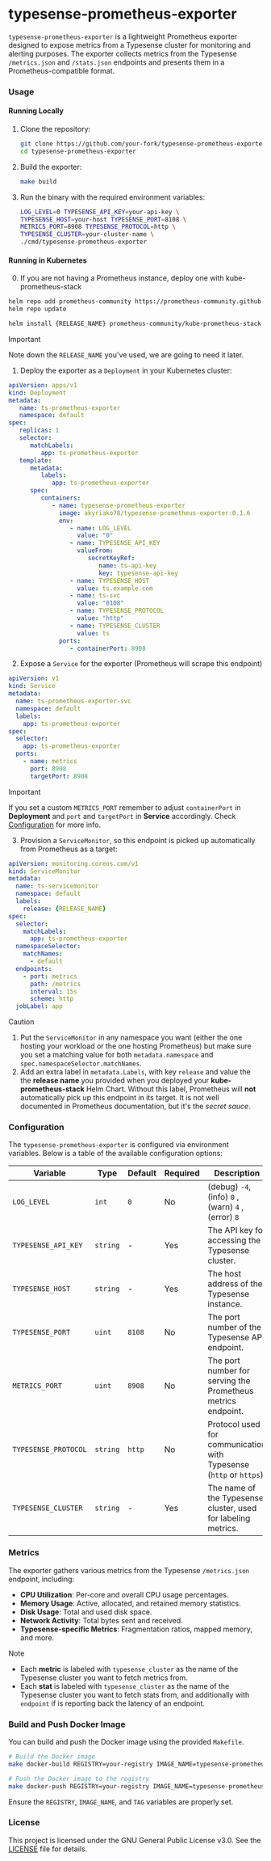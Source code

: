 # typesense-prometheus-exporter

`typesense-prometheus-exporter` is a lightweight Prometheus exporter designed to expose metrics from a Typesense cluster 
for monitoring and alerting purposes. The exporter collects metrics from the Typesense `/metrics.json` and 
`/stats.json` endpoints and presents them in a Prometheus-compatible format.

### **Usage**

#### **Running Locally**

1. Clone the repository:

   ```bash
   git clone https://github.com/your-fork/typesense-prometheus-exporter.git
   cd typesense-prometheus-exporter
   ```

2. Build the exporter:
   ```bash
   make build
   ```

3. Run the binary with the required environment variables:

   ```bash
   LOG_LEVEL=0 TYPESENSE_API_KEY=your-api-key \
   TYPESENSE_HOST=your-host TYPESENSE_PORT=8108 \
   METRICS_PORT=8908 TYPESENSE_PROTOCOL=http \
   TYPESENSE_CLUSTER=your-cluster-name \
   ./cmd/typesense-prometheus-exporter
   ```

#### **Running in Kubernetes**

0. If you are not having a Prometheus instance, deploy one with kube-prometheus-stack

```bash
helm repo add prometheus-community https://prometheus-community.github.io/helm-charts
helm repo update

helm install {RELEASE_NAME} prometheus-community/kube-prometheus-stack -n monitoring --create-namespace
```

> [!IMPORTANT]
> Note down the `RELEASE_NAME` you've used, we are going to need it later.

1. Deploy the exporter as a `Deployment` in your Kubernetes cluster:

```yaml
apiVersion: apps/v1
kind: Deployment
metadata:
   name: ts-prometheus-exporter
   namespace: default
spec:
   replicas: 1
   selector:
      matchLabels:
         app: ts-prometheus-exporter
   template:
      metadata:
         labels:
            app: ts-prometheus-exporter
      spec:
         containers:
            - name: typesense-prometheus-exporter
              image: akyriako78/typesense-prometheus-exporter:0.1.6
              env:
                 - name: LOG_LEVEL
                   value: "0"
                 - name: TYPESENSE_API_KEY
                   valueFrom:
                      secretKeyRef:
                         name: ts-api-key
                         key: typesense-api-key
                 - name: TYPESENSE_HOST
                   value: ts.example.com
                 - name: ts-svc
                   value: "8108"
                 - name: TYPESENSE_PROTOCOL
                   value: "http"
                 - name: TYPESENSE_CLUSTER
                   value: ts
              ports:
                 - containerPort: 8908
```

2. Expose a `Service` for the exporter (Prometheus will scrape this endpoint)

```yaml
apiVersion: v1
kind: Service
metadata:
  name: ts-prometheus-exporter-svc
  namespace: default
  labels:
    app: ts-prometheus-exporter
spec:
  selector:
    app: ts-prometheus-exporter
  ports:
    - name: metrics
      port: 8908
      targetPort: 8908
```

> [!IMPORTANT]
> If you set a custom `METRICS_PORT` remember to adjust `containerPort` in **Deployment** and `port` and `targetPort` in **Service**
> accordingly. Check [Configuration](#configuration) for more info.

3. Provision a `ServiceMonitor`, so this endpoint is picked up automatically from Prometheus as a target:

```yaml
apiVersion: monitoring.coreos.com/v1
kind: ServiceMonitor
metadata:
  name: ts-servicemonitor
  namespace: default
  labels:
    release: {RELEASE_NAME}
spec:
  selector:
    matchLabels:
      app: ts-prometheus-exporter
  namespaceSelector:
    matchNames:
      - default
  endpoints:
    - port: metrics
      path: /metrics
      interval: 15s
      scheme: http
  jobLabel: app
```

> [!CAUTION]
> 1. Put the `ServiceMonitor` in any namespace you want (either the one hosting your workload or the one hosting Prometheus)
> but make sure you set a matching value for both `metadata.namespace` and `spec.namespaceSelector.matchNames`.
> 2. Add an extra label in `metadata.Labels`, with key `release` and value the the **release name** you provided when you deployed
> your **kube-prometheus-stack** Helm Chart. Without this label, Prometheus will **not** automatically pick up this endpoint in 
> its target. It is not well documented in Prometheus documentation, but it's the _secret sauce_.

### **Configuration**

The `typesense-prometheus-exporter` is configured via environment variables. Below is a table of the available configuration options:

| **Variable**         | **Type** | **Default** | **Required** | **Description**                                                     |
|----------------------|----------|-------------|--------------|---------------------------------------------------------------------|
| `LOG_LEVEL`          | `int`    | `0`         | No           | (debug) `-4`, (info) `0` , (warn) `4` , (error) `8`                 |
| `TYPESENSE_API_KEY`  | `string` | -           | Yes          | The API key for accessing the Typesense cluster.                    |
| `TYPESENSE_HOST`     | `string` | -           | Yes          | The host address of the Typesense instance.                         |
| `TYPESENSE_PORT`     | `uint`   | `8108`      | No           | The port number of the Typesense API endpoint.                      |
| `METRICS_PORT`       | `uint`   | `8908`      | No           | The port number for serving the Prometheus metrics endpoint.        |
| `TYPESENSE_PROTOCOL` | `string` | `http`      | No           | Protocol used for communication with Typesense (`http` or `https`). |
| `TYPESENSE_CLUSTER`  | `string` | -           | Yes          | The name of the Typesense cluster, used for labeling metrics.       |

### **Metrics**
The exporter gathers various metrics from the Typesense `/metrics.json` endpoint, including:
- **CPU Utilization**: Per-core and overall CPU usage percentages.
- **Memory Usage**: Active, allocated, and retained memory statistics.
- **Disk Usage**: Total and used disk space.
- **Network Activity**: Total bytes sent and received.
- **Typesense-specific Metrics**: Fragmentation ratios, mapped memory, and more.

> [!NOTE]
> - Each **metric** is labeled with `typesense_cluster` as the name of the Typesense cluster you want to fetch metrics from.
> - Each **stat** is labeled with `typesense_cluster` as the name of the Typesense cluster you want to fetch stats from,
> and additionally with `endpoint` if is reporting back the latency of an endpoint.


### **Build and Push Docker Image**

You can build and push the Docker image using the provided `Makefile`.

```bash
# Build the Docker image
make docker-build REGISTRY=your-registry IMAGE_NAME=typesense-prometheus-exporter TAG=latest
```

```bash
# Push the Docker image to the registry
make docker-push REGISTRY=your-registry IMAGE_NAME=typesense-prometheus-exporter TAG=latest
```

Ensure the `REGISTRY`, `IMAGE_NAME`, and `TAG` variables are properly set.

### **License**
This project is licensed under the GNU General Public License v3.0. See the [LICENSE](LICENSE) file for details.
